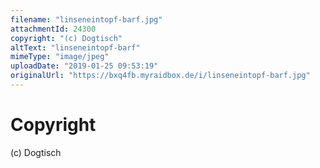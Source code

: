 ```yaml
---
filename: "linseneintopf-barf.jpg"
attachmentId: 24300
copyright: "(c) Dogtisch"
altText: "linseneintopf-barf"
mimeType: "image/jpeg"
uploadDate: "2019-01-25 09:53:19"
originalUrl: "https://bxq4fb.myraidbox.de/i/linseneintopf-barf.jpg"
---
```


# Copyright

(c) Dogtisch
